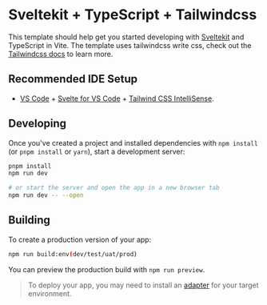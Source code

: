 # Sveltekit + TypeScript + Tailwindcss

This template should help get you started developing with [Sveltekit](https://kit.svelte.dev/docs/introduction) and TypeScript in Vite. The template uses tailwindcss write css, check out the [Tailwindcss docs](https://www.tailwindcss.cn/) to learn more.

## Recommended IDE Setup

- [VS Code](https://code.visualstudio.com/) + [Svelte for VS Code](https://marketplace.visualstudio.com/items?itemName=svelte.svelte-vscode) + [Tailwind CSS IntelliSense](https://marketplace.visualstudio.com/items?itemName=bradlc.vscode-tailwindcss).

## Developing

Once you've created a project and installed dependencies with `npm install` (or `pnpm install` or `yarn`), start a development server:

```bash
pnpm install
npm run dev

# or start the server and open the app in a new browser tab
npm run dev -- --open
```

## Building

To create a production version of your app:

```bash
npm run build:env(dev/test/uat/prod)
```

You can preview the production build with `npm run preview`.

> To deploy your app, you may need to install an [adapter](https://kit.svelte.dev/docs/adapters) for your target environment.
